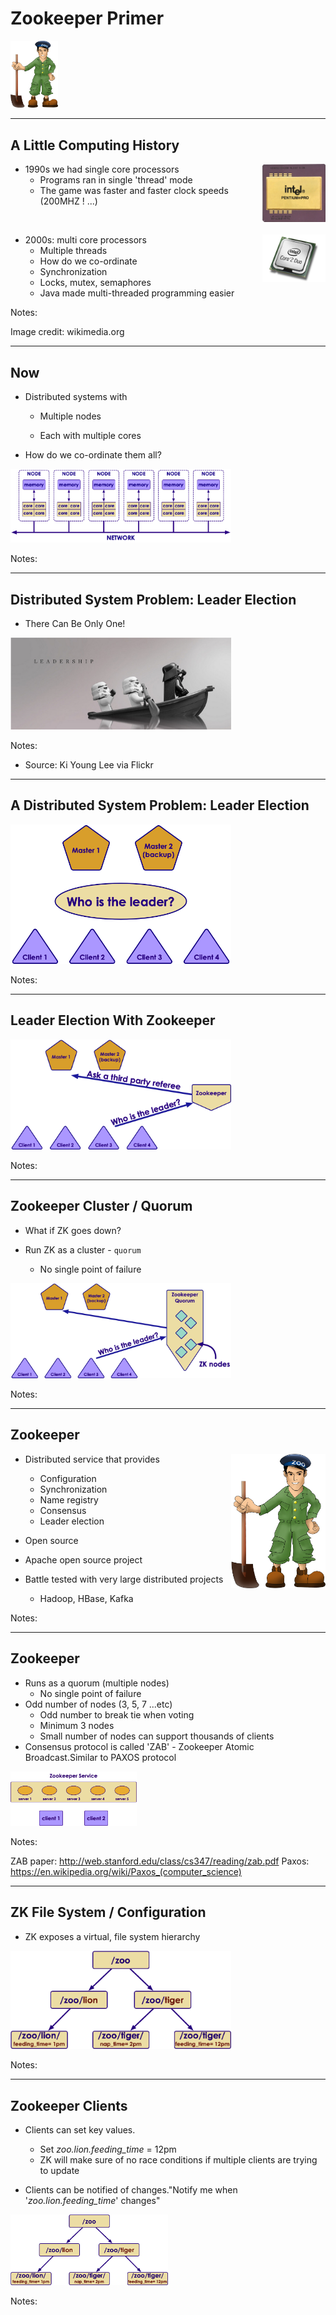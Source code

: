 # Zookeeper Primer

<img src="../../assets/images/logos/zookeeper-logo-1.png" style="max-width:15%;"/><!-- {"left" : 2.75, "top" : 5.85, "height" : 2.92, "width" : 2.05} -->



---


## A Little Computing History


<img src="../../assets/images/kafka/3rd-party/cpu-1.png"  style="width:20%;float:right;"/><!-- {"left" : 8.13, "top" : 1.11, "height" : 1.71, "width" : 1.85} -->

 * 1990s we had single core processors
     - Programs ran in single 'thread' mode
     - The game was faster and faster clock speeds (200MHZ ! ...)

<br clear="all"/>

<img src="../../assets/images/kafka/3rd-party/cpu-2.png" style="width:20%;float:right; "/><!-- {"left" : 7.67, "top" : 4.34, "height" : 1.84, "width" : 2.45} -->

 * 2000s: multi core processors
     - Multiple threads
     - How do we co-ordinate
     - Synchronization
     - Locks, mutex, semaphores
     - Java made multi-threaded programming easier



Notes:

Image credit: wikimedia.org


---

## Now


 * Distributed systems with

     - Multiple nodes

     - Each with multiple cores

 * How do we co-ordinate them all?

<img src="../../assets/images/kafka/Now.png" alt="Now.png" style="width:70%;"/><!-- {"left" : 0.52, "top" : 4.15, "height" : 3.08, "width" : 9.21} -->


Notes:




---

## Distributed System Problem: Leader Election

 * There Can Be Only One!


<img src="../../assets/images/kafka/3rd-party/leader-election.png" alt="leader-election.png" style="width:70%;"/><!-- {"left" : 1.02, "top" : 2.82, "height" : 3.42, "width" : 8.21} -->




Notes:

 * Source: Ki Young Lee via Flickr



---

## A Distributed System Problem: Leader Election


<img src="../../assets/images/kafka/Leader-Election-02.png" alt="Leader-Election-02.png" style="max-width:70%;"/><!-- {"left" : 1.01, "top" : 1.93, "height" : 5.2, "width" : 8.22} -->


Notes:




---

## Leader Election With Zookeeper


<img src="../../assets/images/kafka/Leader-Election-With-Zookeeper.png" alt="Leader-Election-With-Zookeeper.png" style="width:70%;"/><!-- {"left" : 0.72, "top" : 2.33, "height" : 4.4, "width" : 8.81} -->


Notes:




---

## Zookeeper Cluster / Quorum


 * What if ZK goes down?

 * Run ZK as a cluster - `quorum`

     - No single point of failure

<img src="../../assets/images/kafka/Zookeeper-Cluster-Quorum.png" alt="Zookeeper-Cluster-Quorum.png" style="width:70%;"/><!-- {"left" : 0.73, "top" : 3.26, "height" : 3.79, "width" : 8.78} -->


Notes:




---

## Zookeeper

<img src="../../assets/images/logos/zookeeper-logo-1.png" style="max-width:30%;float:right;"/><!-- {"left" : 7.86, "top" : 1.32, "height" : 2.9, "width" : 2.03} -->


 * Distributed service that provides
     - Configuration
     - Synchronization
     - Name registry
     - Consensus
     - Leader election

 * Open source

 * Apache open source project

 * Battle tested with very large distributed projects
     - Hadoop, HBase, Kafka


Notes:




---

## Zookeeper


 * Runs as a quorum (multiple nodes)
     - No single point of failure
 * Odd number of nodes (3, 5, 7 ...etc)
     - Odd number to break tie when voting
     - Minimum 3 nodes
     - Small number of nodes can support thousands of clients
 * Consensus protocol is called 'ZAB' - Zookeeper Atomic Broadcast.Similar to PAXOS protocol

<img src="../../assets/images/kafka/zookeeper.png" style="max-width:40%;"/><!-- {"left" : 1.94, "top" : 5.29, "height" : 2.76, "width" : 6.37} -->




Notes:

ZAB paper: http://web.stanford.edu/class/cs347/reading/zab.pdf
Paxos: https://en.wikipedia.org/wiki/Paxos_(computer_science)


---

## ZK File System / Configuration

 * ZK exposes a virtual, file system hierarchy

<img src="../../assets/images/kafka/ZK-File-System.png" alt="ZK-File-System.png" style="width:70%;"/><!-- {"left" : 0.88, "top" : 2.46, "height" : 3.79, "width" : 8.49} -->


Notes:


---

## Zookeeper Clients


 * Clients can set key values.
     - Set  *zoo.lion.feeding_time*  = 12pm
     - ZK will make sure of no race conditions if multiple clients are trying to update

 * Clients can be notified of changes."Notify me when '*zoo.lion.feeding_time*' changes"

<img src="../../assets/images/kafka/ZK-File-System.png" alt="ZK-File-System.png" style="width:50%;"/><!-- {"left" : 1.61, "top" : 4.36, "height" : 3.14, "width" : 7.03} -->


Notes:
